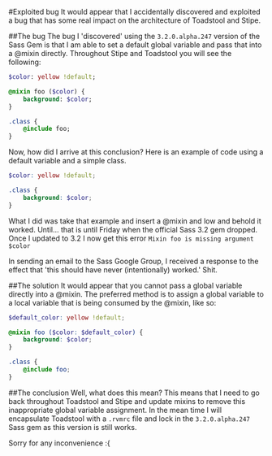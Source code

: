 #Exploited bug
It would appear that I accidentally discovered and exploited a bug that has some real impact on the architecture of Toadstool and Stipe. 

##The bug
The bug I 'discovered' using the `3.2.0.alpha.247` version of the Sass Gem is that I am able to set a default global variable and pass that into a @mixin directly. Throughout Stipe and Toadstool you will see the following:

```sass
$color: yellow !default;

@mixin foo ($color) {
	background: $color;
}

.class {
	@include foo;
}
```

Now, how did I arrive at this conclusion? Here is an example of code using a default variable and a simple class.

```scss
$color: yellow !default;

.class {
	background: $color;
}
```

What I did was take that example and insert a @mixin and low and behold it worked. Until... that is until Friday when the official Sass 3.2 gem dropped. Once I updated to 3.2 I now get this error `Mixin foo is missing argument $color`

In sending an email to the Sass Google Group, I received a response to the effect that 'this should have never (intentionally) worked.' Shit.

##The solution
It would appear that you cannot pass a global variable directly into a @mixin. The preferred method is to assign a global variable to a local variable that is being consumed by the @mixin, like so:

```scss
$default_color: yellow !default;

@mixin foo ($color: $default_color) {
	background: $color;
}

.class {
	@include foo;
}
```

##The conclusion
Well, what does this mean? This means that I need to go back throughout Toadstool and Stipe and update mixins to remove this inappropriate global variable assignment. In the mean time I will encapsulate Toadstool with a `.rvmrc` file and lock in the `3.2.0.alpha.247` Sass gem as this version is still works. 

Sorry for any inconvenience :{ 